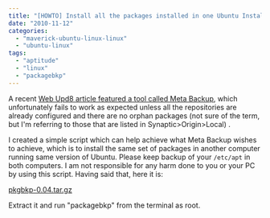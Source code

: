 ```yaml
---
title: "[HOWTO] Install all the packages installed in one Ubuntu Installation to another"
date: "2010-11-12"
categories: 
  - "maverick-ubuntu-linux-linux"
  - "ubuntu-linux"
tags: 
  - "aptitude"
  - "linux"
  - "packagebkp"
---
```


A recent [Web Upd8 article featured a tool called Meta Backup](http://www.webupd8.org/2010/11/meta-backup-makes-it-easy-to-export-all.html), which unfortunately fails to work as expected unless all the repositories are already configured and there are no orphan packages (not sure of the term, but I'm referring to those that are listed in Synaptic>Origin>Local) .

I created a simple script which can help achieve what Meta Backup wishes to achieve, which is to install the same set of packages in another computer running same version of Ubuntu. Please keep backup of your `/etc/apt` in both computers. I am not responsible for any harm done to you or your PC by using this script. Having said that, here it is:

[pkgbkp-0.04.tar.gz](https://mega.nz/file/M4B2kLTA#CblHYyBXQxpgb1eil4htbZ51fhauptKQK-iG-KnD_UE)

Extract it and run "packagebkp" from the terminal as root.
